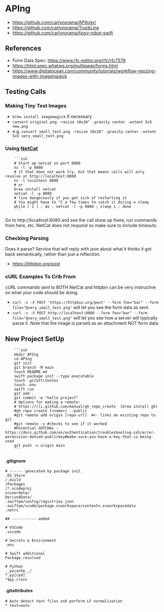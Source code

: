 # APIng

- https://github.com/carlynorama/APItizer/
- https://github.com/carlynorama/TrunkLine
- https://github.com/carlynorama/tipsy-robot-swift

## References

- Form Data Spec: https://www.rfc-editor.org/rfc/rfc7578
- https://html.spec.whatwg.org/multipage/forms.html
- https://www.digitalocean.com/community/tutorials/workflow-resizing-images-with-imagemagick

## Testing Calls

### Making Tiny Test Images

- `brew install imagemagick` if necessary
- `convert original.png -resize 10x10^ -gravity center -extent 5x5 new.png`
- e.g. `convert small_test.png -resize 10x10^ -gravity center -extent 5x5 very_small_test.png`

### Using [NetCat](https://en.wikipedia.org/wiki/Netcat)

        ```zsh
        # Start up netcat on port 8080 
        nc -l -p 8080 
        # if that does not work try, but that means calls will only resolve at http://localhost:8080
        nc -l localhost 8080  
        # or 
        brew install netcat
        netcat -l -p 8080
        # live dangerously if you get sick of restarting it
        # You might have to ^C a few times to catch it during a sleep
        while [ 1 ] ; do ; netcat -l -p 8080 ; sleep 1 ; done
        ```
Go to http://localhost:8080 and see the call show up there, run commands from here, etc. NetCat does not respond so make sure to include timeouts.

### Checking Parsing

Does it parse? Service that will reply with json about what it thinks it got back semantically, rather than just a reflection. 

- https://httpbin.org/post 

### cURL Examples To Crib From 

cURL commands sent to BOTH NetCat and httpbin can be very instructive on what your code should be doing. 

- `curl -s -X POST 'https://httpbin.org/post' --form foo="bar" --form file="@very_small_test.png"`  will let you see the form data as sent.
- `curl -s -X POST http://localhost:8080 --form foo="bar" --form file="@very_small_test.png"` will let you see how a server will typically parse it. Note that the image is parsed as an attachment NOT form data. 

## New Project SetUp

        ```zsh
        mkdir APIng
        cd APIng
        git init
        git branch -M main
        touch README.md
        swift package init --type executable
        touch .gitattributes
        touch .env
        swift run
        git add .
        git commit -m "hello project"
        # Options for making a remote:
        # https://cli.github.com/manual/gh_repo_create  (brew install gh)
        #gh repo create [<name>] --public
        #git remote add origin [repo-url]  #<- links an existing repo to git
        #git remote -v #checks to see if it worked
        #Potential GOTCHAs - https://docs.github.com/en/authentication/troubleshooting-ssh/error-permission-denied-publickey#make-sure-you-have-a-key-that-is-being-used
        git push -u origin main
        ```

#### .gitignore

```
# ------ generated by package init.
.DS_Store
/.build
/Packages
/*.xcodeproj
xcuserdata/
DerivedData/
.swiftpm/config/registries.json
.swiftpm/xcode/package.xcworkspace/contents.xcworkspacedata
.netrc

## ----------- added

# VSCode
.vscode

# Secrets & Environment
.env

# Swift additional
Package.resolved

# Python
__pycache__/
*.py[cod]
*$py.class
```

#### .gitattributes

```
# Auto detect text files and perform LF normalization
* text=auto
```

